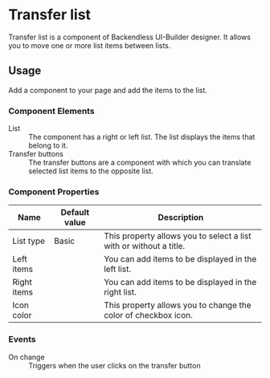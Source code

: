 # Transfer list

Transfer list is a component of Backendless UI-Builder designer. It allows you to move one or more list items between lists.

## Usage

Add a component to your page and add the items to the list.

### Component Elements

<dl>
<dt>List</dt>
<dd>The component has a right or left list. The list displays the items that belong to it.</dd>
<dt>Transfer buttons</dt>
<dd>The transfer buttons are a component with which you can translate selected list items to the opposite list.</dd>
</dl>

### Component Properties

  Name              | Default value     | Description
 -------------------|-------------------|-------------------------------------------------------------------------------------
  List type         | Basic             | This property allows you to select a list with or without a title.
  Left items        |                   | You can add items to be displayed in the left list.
  Right items       |                   | You can add items to be displayed in the right list.
  Icon color        |                   | This property allows you to change the color of checkbox icon.

### Events

<dl>
<dt>On change</dt>
<dd>Triggers when the user clicks on the transfer button</dd>
</dl>


